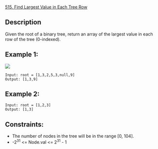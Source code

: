 [515. Find Largest Value in Each Tree Row](https://leetcode.cn/problems/find-largest-value-in-each-tree-row/)

## Description
Given the root of a binary tree, return an array of the largest value in each row of the tree (0-indexed).

## Example 1:
![](https://assets.leetcode.com/uploads/2020/08/21/largest_e1.jpg)
```
Input: root = [1,3,2,5,3,null,9]
Output: [1,3,9]
```

## Example 2:
```
Input: root = [1,2,3]
Output: [1,3]
```

## Constraints:
* The number of nodes in the tree will be in the range [0, 104].
* -2<sup>31</sup> <= Node.val <= 2<sup>31</sup> - 1

